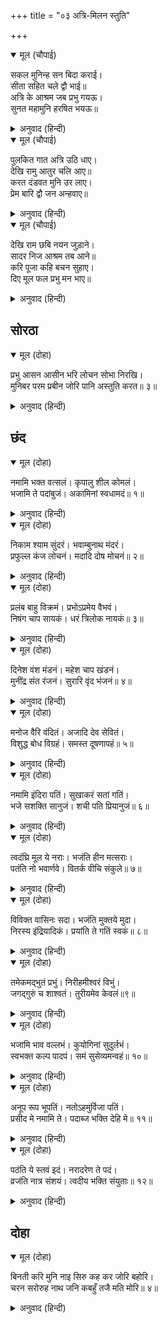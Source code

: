 +++
title = "०३ अत्रि-मिलन स्तुति"

+++


<details open><summary>मूल (चौपाई)</summary>

सकल मुनिन्ह सन बिदा कराई।  
सीता सहित चले द्वौ भाई॥  
अत्रि के आश्रम जब प्रभु गयऊ।  
सुनत महामुनि हरषित भयऊ॥
</details>

<details><summary>अनुवाद (हिन्दी)</summary>

म्हणून सर्व मुनींचा निरोप घेऊन व सीतेला बरोबर घेऊन दोघे बंधू निघाले. जेव्हा प्रभू अत्रिमुनींच्या आश्रमात आले, तेव्हा त्यांच्या आगमनाची वार्ता ऐकून महामुनींना आनंद झाला.॥ २॥
</details>

<details open><summary>मूल (चौपाई)</summary>

पुलकित गात अत्रि उठि धाए।  
देखि रामु आतुर चलि आए॥  
करत दंडवत मुनि उर लाए।  
प्रेम बारि द्वौ जन अन्हवाए॥
</details>

<details><summary>अनुवाद (हिन्दी)</summary>

त्यांचे शरीर पुलकित झाले. अत्री मुनी उठून धावत गेले. ते धावत येत असल्याचे पाहून श्रीराम आणखी वेगाने पुढे गेले. दंडवत करीत असतानाच मुनींनी श्रीरामांना उठवून हृदयाशी धरले आणि प्रेमाश्रूंनी दोघा बंधूंना न्हाऊ घातले.॥ ३॥
</details>

<details open><summary>मूल (चौपाई)</summary>

देखि राम छबि नयन जुड़ाने।  
सादर निज आश्रम तब आने॥  
करि पूजा कहि बचन सुहाए।  
दिए मूल फल प्रभु मन भाए॥
</details>

<details><summary>अनुवाद (हिन्दी)</summary>

श्रीरामांचे सौंदर्य पाहून मुनींचे नेत्र तृप्त झाले. ते त्यांना आदराने आश्रमात घेऊन आले. पूजा केल्यावर सुंदर बोलून मुनींनी मुळे-फळे दिली, ती प्रभूंना खूप आवडली.॥ ४॥
</details>

## सोरठा


<details open><summary>मूल (दोहा)</summary>

प्रभु आसन आसीन भरि लोचन सोभा निरखि।  
मुनिबर परम प्रबीन जोरि पानि अस्तुति करत॥ ३॥
</details>

<details><summary>अनुवाद (हिन्दी)</summary>

प्रभू आसनावर विराजमान झाले. डोळे भरून त्यांचे लावण्य पाहून ज्ञानी मुनिश्रेष्ठ हात जोडून स्तुती करू लागले.॥ ३॥
</details>

## छंद


<details open><summary>मूल (दोहा)</summary>

नमामि भक्त वत्सलं। कृपालु शील कोमलं।  
भजामि ते पदांबुजं। अकामिनां स्वधामदं॥ १॥
</details>

<details><summary>अनुवाद (हिन्दी)</summary>

‘हे भक्तवत्सल, हे कृपाळू, हे कोमल स्वभावाचे, मी तुम्हांला नमस्कार करतो. निष्काम पुरुषांना आपले परमधाम देणाऱ्या तुमच्या चरणकमलांना मी भजतो.॥ १॥
</details>

<details open><summary>मूल (दोहा)</summary>

निकाम श्याम सुंदरं। भवाम्बुनाथ मंदरं।  
प्रफुल्ल कंज लोचनं। मदादि दोष मोचनं॥ २॥
</details>

<details><summary>अनुवाद (हिन्दी)</summary>

तुम्ही अत्यंत सुंदर, सावळे, संसाररूपी समुद्राचे मंथन करण्यासाठी मंदराचलरूप, प्रफुल्लित कमलासमान नेत्रांचे आणि मद इत्यादी दोषांपासून मुक्त करणारे आहात.॥ २॥
</details>

<details open><summary>मूल (दोहा)</summary>

प्रलंब बाहु विक्रमं। प्रभोऽप्रमेय वैभवं।  
निषंग चाप सायकं। धरं त्रिलोक नायकं॥ ३॥
</details>

<details><summary>अनुवाद (हिन्दी)</summary>

हे प्रभो, तुमच्या लांब भुजांचा पराक्रम आणि तुमचे ऐश्वर्य बुद्धीपलीकडील आहे. भाते व धनुष्य-बाण धारण करणारे तुम्ही तिन्ही लोकांचे स्वामी,॥ ३॥
</details>

<details open><summary>मूल (दोहा)</summary>

दिनेश वंश मंडनं। महेश चाप खंडनं।  
मुनींद्र संत रंजनं। सुरारि वृंद भंजनं॥ ४॥
</details>

<details><summary>अनुवाद (हिन्दी)</summary>

सूर्यवंशाचे भूषण, महादेवांचे धनुष्य मोडणारे, मुनिराज व संतांना आनंद देणारे तसेच देवांचे शत्रू असलेल्या असुरांचे समूह नष्ट करणारे आहात.॥ ४॥
</details>

<details open><summary>मूल (दोहा)</summary>

मनोज वैरि वंदितं। अजादि देव सेवितं।  
विशुद्ध बोध विग्रहं। समस्त दूषणापहं॥ ५॥
</details>

<details><summary>अनुवाद (हिन्दी)</summary>

तुम्हांला कामदेवाचे शत्रू असलेले महादेव वंदन करतात. ब्रह्मदेव इत्यादी देव तुमची सेवा करतात. तुमचा विग्रह विशुद्ध ज्ञानमय असून तुम्ही संपूर्ण दोषांचा नाश करणारे आहात.॥ ५॥
</details>

<details open><summary>मूल (दोहा)</summary>

नमामि इंदिरा पतिं। सुखाकरं सतां गतिं।  
भजे सशक्ति सानुजं। शची पति प्रियानुजं॥ ६॥
</details>

<details><summary>अनुवाद (हिन्दी)</summary>

हे लक्ष्मीपती, हे सुखनिधान, हे सत्पुरुषांचे आश्रय, मी तुम्हांला नमस्कार करतो. हे इंद्राचे प्रिय अनुज वामनावतार, स्वरूपभूत शक्ती सीता व लक्ष्मण यांचेसह मी तुम्हांला भजतो.॥ ६॥
</details>

<details open><summary>मूल (दोहा)</summary>

त्वदंघ्रि मूल ये नराः। भजंति हीन मत्सराः।  
पतंति नो भवार्णवे। वितर्क वीचि संकुले॥ ७॥
</details>

<details><summary>अनुवाद (हिन्दी)</summary>

जे लोक मत्सररहित होऊन आपल्या चरण-कमलांची सेवा करतात, ते तर्क-वितर्करूपी तरंगांनी पूर्ण असलेल्या संसाररूपी समुद्रात पडत नाहीत.॥ ७॥
</details>

<details open><summary>मूल (दोहा)</summary>

विविक्त वासिनः सदा। भजंति मुक्तये मुदा।  
निरस्य इंद्रियादिकं। प्रयांति ते गतिं स्वकं॥ ८॥
</details>

<details><summary>अनुवाद (हिन्दी)</summary>

जे एकांतवासी लोक मुक्तीसाठी विषयांपासून इंद्रियादींचा निग्रह करून तुम्हांला प्रेमाने भजतात, ते तुमच्या गतीला प्राप्त होतात.॥ ८॥
</details>

<details open><summary>मूल (दोहा)</summary>

तमेकमद्भुतं प्रभुं। निरीहमीश्वरं विभुं।  
जगद्गुरुं च शाश्वतं। तुरीयमेव केवलं॥९॥
</details>

<details><summary>अनुवाद (हिन्दी)</summary>

जे अद्वितीय, मायिक जगाहून विलक्षण, सर्वसमर्थ, इच्छारहित, सर्वांचे स्वामी, व्यापक, जगद्गुरू, नित्य, तिन्ही गुणांपलीकडील आणि आपल्या स्वरूपात स्थित असलेले असे तुम्ही आहात.॥९॥
</details>

<details open><summary>मूल (दोहा)</summary>

भजामि भाव वल्लभं। कुयोगिनां सुदुर्लभं।  
स्वभक्त कल्प पादपं। समं सुसेव्यमन्वहं॥ १०॥
</details>

<details><summary>अनुवाद (हिन्दी)</summary>

आणि जे भावप्रिय, विषयी पुरुषांना अत्यंत दुर्लभ, आपल्या भक्तांच्या सर्व कामना पूर्ण करणारे कल्पवृक्ष, पक्षपातरहित आणि नित्य आनंदाने सेवा करण्यास योग्य आहात, अशा तुम्हांला मी निरंतर भजतो.॥ १०॥
</details>

<details open><summary>मूल (दोहा)</summary>

अनूप रूप भूपतिं। नतोऽहमुर्विजा पतिं।  
प्रसीद मे नमामि ते। पदाब्ज भक्ति देहि मे॥ ११॥
</details>

<details><summary>अनुवाद (हिन्दी)</summary>

हे अनुपम सुंदर, हे पृथ्वीपती, हे जानकीनाथ, मी तुम्हांला प्रणाम करतो. माझ्यावर प्रसन्न व्हा. मी तुम्हांला नमस्कार करतो. मला आपल्या चरणकमलांची भक्ती द्या.॥ ११॥
</details>

<details open><summary>मूल (दोहा)</summary>

पठंति ये स्तवं इदं। नरादरेण ते पदं।  
व्रजंति नात्र संशयं। त्वदीय भक्ति संयुताः॥ १२॥
</details>

<details><summary>अनुवाद (हिन्दी)</summary>

जे लोक ही स्तुती आदराने म्हणतील, ते तुमच्या भक्तीने युक्त होऊन तुमच्या परमपदास प्राप्त होतील, यात शंका नाही.’॥ १२॥
</details>

## दोहा


<details open><summary>मूल (दोहा)</summary>

बिनती करि मुनि नाइ सिरु कह कर जोरि बहोरि।  
चरन सरोरुह नाथ जनि कबहुँ तजै मति मोरि॥ ४॥
</details>

<details><summary>अनुवाद (हिन्दी)</summary>

मुनींनी अशी विनंती करून नतमस्तक होऊन, हात जोडून म्हटले, ‘हे नाथ, माझी बुद्धी तुमचे चरण-कमल कधी न सोडो.’॥ ४॥
</details>
